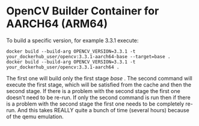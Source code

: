 OpenCV Builder Container for AARCH64 (ARM64)
==========

To build a specific version, for example 3.3.1 execute:
```
docker build --build-arg OPENCV_VERSION=3.3.1 -t your_dockerhub_user/opencv:3.3.1-aarch64-base --target=base .
docker build --build-arg OPENCV_VERSION=3.3.1 -t your_dockerhub_user/opencv:3.3.1-aarch64 .
```
The first one will build only the first stage _base_ . The second command will execute the first stage, which will be satisfied from the cache and then the second stage. If there is a problem with the second stage the first one doesn't need to be re-run. If only the second command is run then if there is a problem with the second stage the first one needs to be completely re-run. And this takes REALLY quite a bunch of time (several hours) because of the qemu emulation.
